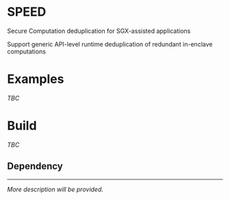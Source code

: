 # SPEED
Secure Computation deduplication for SGX-assisted applications

Support generic API-level runtime deduplication of redundant in-enclave computations

# Examples
_TBC_

# Build
_TBC_
## Dependency

---
*More description will be provided.*
